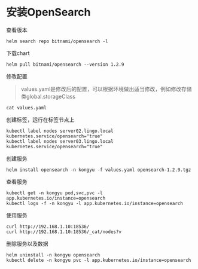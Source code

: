 # 安装OpenSearch

查看版本

```
helm search repo bitnami/opensearch -l
```

下载chart

```
helm pull bitnami/opensearch --version 1.2.9
```

修改配置

> values.yaml是修改后的配置，可以根据环境做出适当修改，例如修改存储类global.storageClass

```
cat values.yaml
```

创建标签，运行在标签节点上

```
kubectl label nodes server02.lingo.local kubernetes.service/opensearch="true"
kubectl label nodes server03.lingo.local kubernetes.service/opensearch="true"
```

创建服务

```shell
helm install opensearch -n kongyu -f values.yaml opensearch-1.2.9.tgz
```

查看服务

```shell
kubectl get -n kongyu pod,svc,pvc -l app.kubernetes.io/instance=opensearch
kubectl logs -f -n kongyu -l app.kubernetes.io/instance=opensearch
```

使用服务

```
curl http://192.168.1.10:18536/
curl http://192.168.1.10:18536/_cat/nodes?v
```

删除服务以及数据

```
helm uninstall -n kongyu opensearch
kubectl delete -n kongyu pvc -l app.kubernetes.io/instance=opensearch
```

